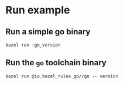 # Run example


## Run a simple go binary

```
bazel run :go_version
```

## Run the `go` toolchain binary

```
bazel run @io_bazel_rules_go//go -- version
```
